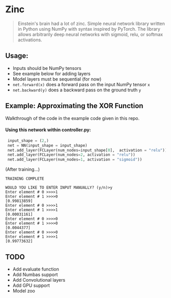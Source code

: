 # Zinc
> Einstein's brain had a lot of zinc.
Simple neural network library written in Python using NumPy with syntax inspired by PyTorch. The library allows arbitrarily deep neural networks with sigmoid, relu, or softmax activations. 

## Usage: 
-   Inputs should be NumPy tensors
-   See example below for adding layers
-   Model layers must be sequential (for now) 
-   `net.forward(x)` does a forward pass on the input NumPy tensor `x`
-   `net.backward(y)` does a backward pass on the ground truth  `y`


## Example: Approximating the XOR Function 
Walkthrough of the code in the example code given in this repo.

#### Using this network within controller.py:
```python
 input_shape = (2,)                                                        
 net = NN(input_shape = input_shape)                                             
 net.add_layer(FCLayer(num_nodes=input_shape[0],  activation = "relu"))  
 net.add_layer(FCLayer(num_nodes=2, activation = "relu"))              
 net.add_layer(FCLayer(num_nodes=1, activation = "sigmoid"))
 ```

(After training...)

```
TRAINING COMPLETE

WOULD YOU LIKE TO ENTER INPUT MANUALLY? (y/n)>y
Enter element # 0 >>>>1
Enter element # 1 >>>>0
[0.99813859]
Enter element # 0 >>>>1
Enter element # 1 >>>>1
[0.00031161]
Enter element # 0 >>>>0
Enter element # 1 >>>>0
[0.0044377]
Enter element # 0 >>>>0
Enter element # 1 >>>>1
[0.99773632]
```


## TODO 
- Add evaluate function
- Add Numbas support 
- Add Convolutional layers 
- Add GPU support 
- Model zoo 
